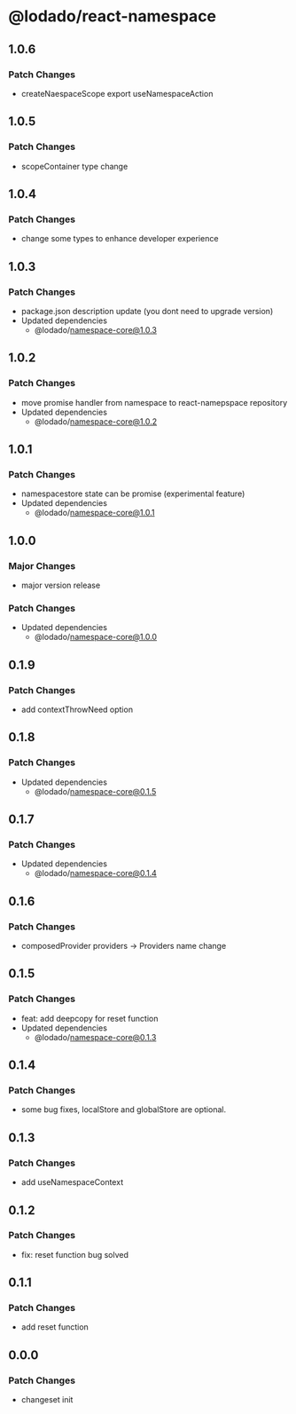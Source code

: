 # @lodado/react-namespace

## 1.0.6

### Patch Changes

- createNaespaceScope export useNamespaceAction

## 1.0.5

### Patch Changes

- scopeContainer type change

## 1.0.4

### Patch Changes

- change some types to enhance developer experience

## 1.0.3

### Patch Changes

- package.json description update (you dont need to upgrade version)
- Updated dependencies
  - @lodado/namespace-core@1.0.3

## 1.0.2

### Patch Changes

- move promise handler from namespace to react-namepspace repository
- Updated dependencies
  - @lodado/namespace-core@1.0.2

## 1.0.1

### Patch Changes

- namespacestore state can be promise (experimental feature)
- Updated dependencies
  - @lodado/namespace-core@1.0.1

## 1.0.0

### Major Changes

- major version release

### Patch Changes

- Updated dependencies
  - @lodado/namespace-core@1.0.0

## 0.1.9

### Patch Changes

- add contextThrowNeed option

## 0.1.8

### Patch Changes

- Updated dependencies
  - @lodado/namespace-core@0.1.5

## 0.1.7

### Patch Changes

- Updated dependencies
  - @lodado/namespace-core@0.1.4

## 0.1.6

### Patch Changes

- composedProvider providers -> Providers name change

## 0.1.5

### Patch Changes

- feat: add deepcopy for reset function
- Updated dependencies
  - @lodado/namespace-core@0.1.3

## 0.1.4

### Patch Changes

- some bug fixes, localStore and globalStore are optional.

## 0.1.3

### Patch Changes

- add useNamespaceContext

## 0.1.2

### Patch Changes

- fix: reset function bug solved

## 0.1.1

### Patch Changes

- add reset function

## 0.0.0

### Patch Changes

- changeset init
